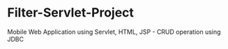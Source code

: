 # Filter-Servlet-Project
Mobile Web Application using Servlet, HTML, JSP - CRUD operation using JDBC
